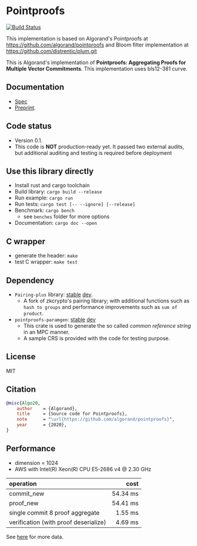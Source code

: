 
<!--
CREDIT: http://patorjk.com/software/taag
         _____  .__                                          .___
        /  _  \ |  |    ____   ________________    ____    __| _/
       /  /_\  \|  |   / ___\ /  _ \_  __ \__  \  /    \  / __ |
      /    |    \  |__/ /_/  >  <_> )  | \// __ \|   |  \/ /_/ |
      \____|__  /____/\___  / \____/|__|  (____  /___|  /\____ |
            \/     /_____/                   \/     \/      \/

      __________      .__        __                              _____       
      \______   \____ |__| _____/  |______________  ____   _____/ ____\______
       |     ___/  _ \|  |/    \   __\____ \_  __ \/  _ \ /  _ \   __\/  ___/
       |    |  (  <_> )  |   |  \  | |  |_> >  | \(  <_> |  <_> )  |  \___ \
       |____|   \____/|__|___|  /__| |   __/|__|   \____/ \____/|__| /____  >
                              \/     |__|                                 \/
-->


# Pointproofs
[![Build Status](https://travis-ci.com/algorand/pointproofs.svg?branch=master)](https://travis-ci.com/algorand/pointproofs)

This implementation is based on Algorand's Pointproofs at https://github.com/algorand/pointproofs and Bloom filter implementation at https://github.com/distrentic/plum.git

This is Algorand's implementation of __Pointproofs: Aggregating Proofs for Multiple Vector Commitments__.
This implementation uses bls12-381 curve.


## Documentation
* [Spec](https://github.com/algorand/pointproofs/blob/master/SPEC.md)
* [Preprint](https://eprint.iacr.org/2020/419).


## Code status

* Version 0.1.
* This code is __NOT__ production-ready yet. It passed two external audits, but additional auditing and testing is required before deployment

## Use this library directly
* Install rust and cargo toolchain
* Build library: `cargo build --release`
* Run example: `cargo run`
* Run tests: `cargo test [-- --ignore] [--release]`
* Benchmark: `cargo bench`
  * see `benches` folder for more options
* Documentation: `cargo doc --open`

## C wrapper
* generate the header: `make`
* test C wrapper: `make test`

## Dependency
* `Pairing-plus` library: [stable](https://crates.io/crates/pairing-plus) [dev](https://github.com/algorand/pairing-plus).
  * A fork of zkcrypto's pairing library; with additional functions such as `hash to groups`
  and performance improvements such as `sum of product`.
* `pointproofs-paramgen`: [stable](TBD) [dev](https://github.com/algorand/pointproofs-paramgen)
  * This crate is used to generate the so called _common reference string_ in an MPC manner.
  * A sample CRS is provided with the code for testing purpose.

## License

MIT


## Citation

``` bibtex
@misc{Algo20,
    author    = {Algorand},
    title     = {Source code for Pointproofs},
    note      = "\url{https://github.com/algorand/pointproofs}",
    year      = {2020},
}
```



## Performance
* dimension = 1024
* AWS with Intel(R) Xeon(R) CPU E5-2686 v4 @ 2.30 GHz

|operation | cost|
|:---|---:|
| commit_new | 54.34 ms|
| proof_new | 54.41 ms |
| single commit 8 proof aggregate | 1.55 ms |
| verification (with proof deserialize) |  4.69 ms |


See [here](https://github.com/algorand/pointproofs/blob/master/benchmark.md) for more data.
